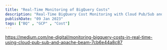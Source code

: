 ```yaml
---
title: "Real-Time Monitoring of BigQuery Costs"
description: "Real-Time BigQuery Cost Monitoring with Cloud Pub/Sub and Apache Beam"
publishDate: "09 Jan 2023"
tags: ["BQ" , "GCP" , "Cost"]
---
```


https://medium.com/ne-digital/monitoring-bigquery-costs-in-real-time-using-cloud-pub-sub-and-apache-beam-7cb6e44a8c87